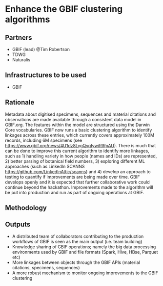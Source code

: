 # Enhance the GBIF clustering algorithms

## Partners
- GBIF (lead) @Tim Robertson
- TDWG
- Naturalis

## Infrastructures to be used 
- GBIF 
## Rationale
Metadata about digitised specimens, sequences and material citations and observations are made available through a consistent data model in GBIF.org. The features within the model are structured using the Darwin Core vocabularies. GBIF now runs a basic clustering algorithm to identify linkages across these entries, which currently covers approximately 100M records, including 6M specimens (see https://www.gbif.org/news/4U1dz8LygQvqIywiRIRpAU). There is much that can be done to improve this current algorithm to identify more linkages, such as 1) handling variety in how people (names and IDs) are represented, 2) better parsing of botanical field numbers, 3) exploring different ML approaches (such as LinkedIn SCANNS https://github.com/LinkedInAttic/scanns) and 4) develop an approach to testing to quantify if improvements are being made over time. GBIF develops openly and it is expected that further collaborative work could continue beyond the hackathon. Improvements made to the algorithm will be put into production and run as part of ongoing operations at GBIF.

## Methodology

## Outputs
- A distributed team of collaborators contributing to the production workflows of GBIF is seen as the main output (i.e. team building)
- Knowledge sharing of GBIF operations; namely the big data processing environments used by GBIF and file formats (Spark, Hive, HBse, Parquet etc)
- More linkages between objects through the GBIF APIs (material citations, specimens, sequences)
- A more robust mechanism to monitor ongoing improvements to the GBIF clustering


